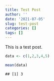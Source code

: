 ```yaml
---
title: Test Post
author: ''
date: '2021-07-05'
slug: test-post
categories: []
tags: []
---
```


This is a test post.


```r
data <- c(1,2,3,4,5)

mean(data)
```

```
## [1] 3
```

